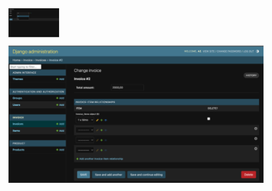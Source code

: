 
<img src="Capture%20d’écran%202023-06-02%20à%2017.53.56.png " width="100">



![Example Image](Capture%20d’écran%202023-06-02%20à%2017.54.07.png)

